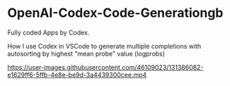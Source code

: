 # OpenAI-Codex-Code-Generationgb
Fully coded Apps by Codex.

How I use Codex in VSCode to generate multiple completions with autosorting by highest "mean probe" value (logprobs)

https://user-images.githubusercontent.com/46109023/131386082-e1629ff6-5ffb-4e8e-be9d-3a4439300cee.mp4
